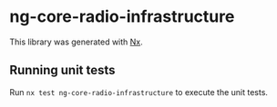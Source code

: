# ng-core-radio-infrastructure

This library was generated with [Nx](https://nx.dev).

## Running unit tests

Run `nx test ng-core-radio-infrastructure` to execute the unit tests.
